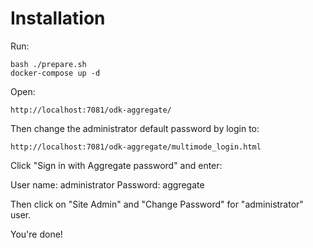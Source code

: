 # Installation

Run:

    bash ./prepare.sh
    docker-compose up -d

Open:

    http://localhost:7081/odk-aggregate/

Then change the administrator default password by login to:

    http://localhost:7081/odk-aggregate/multimode_login.html

Click "Sign in with Aggregate password" and enter:

User name: administrator
Password: aggregate

Then click on "Site Admin" and "Change Password" for "administrator" user.

You're done!
